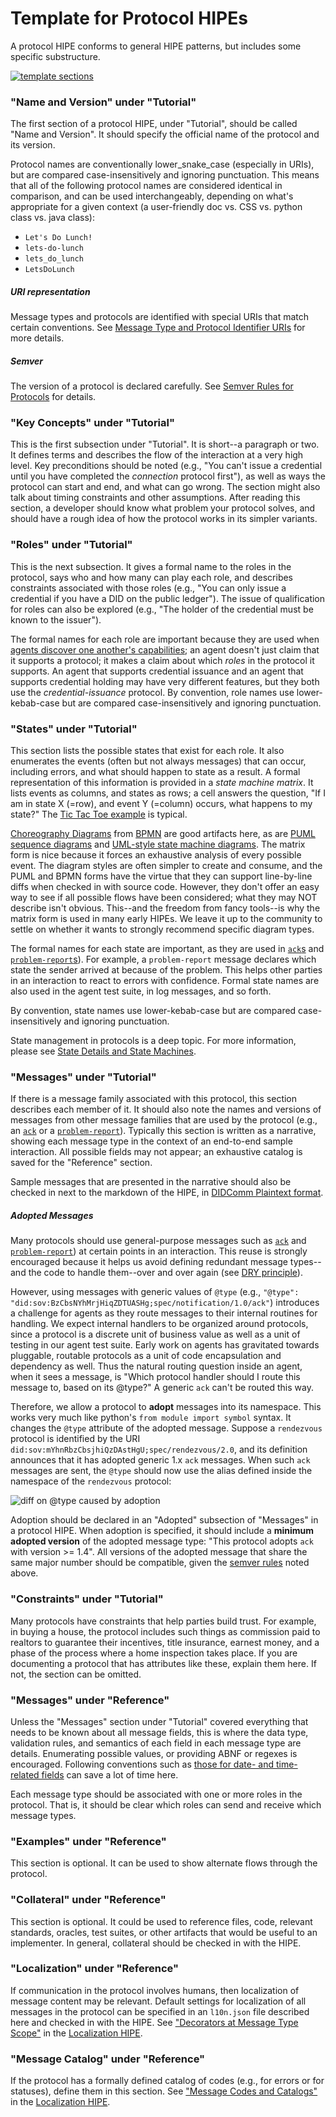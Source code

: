 # Template for Protocol HIPEs

A protocol HIPE conforms to general HIPE patterns, but includes some
specific substructure.

[![template sections](template-sections.png)](https://docs.google.com/presentation/d/15UAkh_2WfDk7wlto7pSL7YU9NJr_XVMgGAOeNIRbzK8/edit#slide=id.g5609c67f13_0_113)

### "Name and Version" under "Tutorial"

The first section of a protocol HIPE, under "Tutorial", should be called
"Name and Version". It should specify the official name of the protocol
and its version.

Protocol names are conventionally lower_snake_case (especially in URIs),
but are compared case-insensitively and ignoring punctuation. This means
that all of the following protocol names are considered identical in
comparison, and can be used interchangeably, depending on what's appropriate
for a given context (a user-friendly doc vs. CSS vs. python class vs. java class):

* `Let's Do Lunch!`
* `lets-do-lunch`
* `lets_do_lunch`
* `LetsDoLunch`

##### URI representation

Message types and protocols are identified with special URIs that match
certain conventions. See [Message Type and Protocol Identifier URIs](
uris.md) for more details.

##### Semver

The version of a protocol is declared carefully. See [Semver Rules for
Protocols](semver.md) for details.

### "Key Concepts" under "Tutorial"

This is the first subsection under "Tutorial". It is short--a paragraph or
two. It defines terms and describes the flow of the interaction at a very
high level. Key preconditions should be noted (e.g., "You can't issue a
credential until you have completed the _connection_ protocol first"), as
well as ways the protocol can start and end, and what can go wrong. The
section might also talk about timing constraints and other assumptions.
After reading this section, a developer should know what problem your
protocol solves, and should have a rough idea of how the protocol works in
its simpler variants.

### "Roles" under "Tutorial"

This is the next subsection. It gives a formal name to the roles in the
protocol, says who and how many can play each role, and describes constraints
associated with those roles (e.g., "You can only issue a credential if you
have a DID on the public ledger"). The issue of qualification for roles can
also be explored (e.g., "The holder of the credential must be known to the
issuer").

The formal names for each role are important because they are used when
[agents discover one another's capabilities](
https://github.com/hyperledger/indy-hipe/pull/73); an agent doesn't
just claim that it supports a protocol; it makes a claim about which
*roles* in the protocol it supports. An agent that supports credential
issuance and an agent that supports credential holding may have very
different features, but they both use the _credential-issuance_ protocol.
By convention, role names use lower-kebab-case but are compared
case-insensitively and ignoring punctuation.

### "States" under "Tutorial"

This section lists the possible states that exist for each role. It also
enumerates the events (often but not always messages) that can occur,
including errors, and what should happen to state as a result. A formal
representation of this information is provided in a _state machine matrix_.
It lists events as columns, and states as rows; a cell answers the
question, "If I am in state X (=row), and event Y (=column) occurs,
what happens to my state?" The [Tic Tac Toe example](tictactoe-1.0/README.md#states)
is typical.

[Choreography Diagrams](
https://www.visual-paradigm.com/guide/bpmn/bpmn-orchestration-vs-choreography-vs-collaboration/#bpmn-choreography)
from [BPMN](#bpmn) are good artifacts here, as are [PUML sequence diagrams](
http://plantuml.com/sequence-diagram) and [UML-style state machine diagrams](http://agilemodeling.com/artifacts/stateMachineDiagram.htm).
The matrix form is nice because it forces an exhaustive analysis of every
possible event. The diagram styles are often simpler to create and consume,
and the PUML and BPMN forms have the virtue that they can support line-by-line
diffs when checked in with source code. However, they don't offer an
easy way to see if all possible flows have been considered; what they may
NOT describe isn't obvious. This--and the freedom from fancy tools--is why
the matrix form is used in many early HIPEs. We leave it up to
the community to settle on whether it wants to strongly recommend specific
diagram types.

The formal names for each state are important, as they are used in [`ack`s]( https://github.com/hyperledger/indy-hipe/pull/77)
and [`problem-report`s](https://github.com/hyperledger/indy-hipe/pull/65)).
For example, a `problem-report` message declares which state the sender
arrived at because of the problem. This helps other parties in an interaction
to react to errors with confidence. Formal state names are also used in the
agent test suite, in log messages, and so forth.

By convention, state names use lower-kebab-case but are compared
case-insensitively and ignoring punctuation.

State management in protocols is a deep topic. For more information, please
see [State Details and State Machines](state-details.md).

### "Messages" under "Tutorial"

If there is a message family associated with this protocol, this
section describes each member of it. It should also note the names and
versions of messages from other message families that are used by the
protocol (e.g., an [`ack`]( https://github.com/hyperledger/indy-hipe/pull/77)
or a [`problem-report`](https://github.com/hyperledger/indy-hipe/pull/65)).
Typically this section is written as a narrative, showing each message
type in the context of an end-to-end sample interaction. All possible
fields may not appear; an exhaustive catalog is saved for the "Reference"
section.

Sample messages that are presented in the narrative should also be checked
in next to the markdown of the HIPE, in [DIDComm Plaintext format](
https://github.com/hyperledger/indy-hipe/blob/master/text/0026-agent-file-format/README.md#agent-plaintext-messages-ap).

##### Adopted Messages

Many protocols should use general-purpose messages such as [`ack`](
https://github.com/hyperledger/indy-hipe/pull/77) and [`problem-report`](
https://github.com/hyperledger/indy-hipe/pull/65)) at certain points in
an interaction. This reuse is strongly encouraged because it helps us avoid
defining redundant message types--and the code to handle them--over and
over again (see [DRY principle](https://en.wikipedia.org/wiki/Don't_repeat_yourself)).

However, using messages with generic values of `@type` (e.g., `"@type":
"did:sov:BzCbsNYhMrjHiqZDTUASHg;spec/notification/1.0/ack"`)
introduces a challenge for agents as they route messages to their internal
routines for handling. We expect internal handlers to be organized around
protocols, since a protocol is a discrete unit of business value as well
as a unit of testing in our agent test suite. Early work on agents has
gravitated towards pluggable, routable protocols as a unit of code
encapsulation and dependency as well. Thus the natural routing question
inside an agent, when it sees a message, is "Which protocol handler should
I route this message to, based on its @type?" A generic `ack` can't be
routed this way.

Therefore, we allow a protocol to __adopt__ messages into its namespace.
This works very much like python's `from module import symbol` syntax.
It changes the `@type` attribute of the adopted message. Suppose a `rendezvous`
protocol is identified by the URI `did:sov:mYhnRbzCbsjhiQzDAstHgU;spec/rendezvous/2.0`,
and its definition announces that it has adopted generic 1.x `ack`
messages. When such `ack` messages are sent, the `@type` should now use
the alias defined inside the namespace of the `rendezvous` protocol:

![diff on @type caused by adoption](adoption.png)

Adoption should be declared in an "Adopted" subsection of "Messages" in
a protocol HIPE. When adoption is specified, it should include a __minimum
adopted version__ of the adopted message type: "This protocol adopts
`ack` with version >= 1.4". All versions of the adopted message that share
the same major number should be compatible, given the [semver rules](#semver-rules)
noted above.

### "Constraints" under "Tutorial"

Many protocols have constraints that help parties build trust.
For example, in buying a house, the protocol includes such things as
commission paid to realtors to guarantee their incentives, title insurance,
earnest money, and a phase of the process where a home inspection takes
place. If you are documenting a protocol that has attributes like
these, explain them here. If not, the section can be omitted.

### "Messages" under "Reference"

Unless the "Messages" section under "Tutorial" covered everything that
needs to be known about all message fields, this is where the data type,
validation rules, and semantics of each field in each message type are
details. Enumerating possible values, or providing ABNF or regexes is
encouraged. Following conventions such as [those for date-
and time-related fields](https://github.com/hyperledger/indy-hipe/pull/76)
can save a lot of time here.

Each message type should be associated with one or more roles in the 
protocol. That is, it should be clear which roles can send and receive
which message types.

### "Examples" under "Reference"

This section is optional. It can be used to show alternate flows through
the protocol.

### "Collateral" under "Reference"

This section is optional. It could be used to reference files, code,
relevant standards, oracles, test suites, or other artifacts that would
be useful to an implementer. In general, collateral should be checked in
with the HIPE.

### "Localization" under "Reference"

If communication in the protocol involves humans, then localization of
message content may be relevant. Default settings for localization of
all messages in the protocol can be specified in an `l10n.json` file
described here and checked in with the HIPE. See ["Decorators at Message
Type Scope"](https://github.com/hyperledger/indy-hipe/blob/318f265d508a3ddf1da7d91c79ae4ae27ab9142b/text/localized-messages/README.md#decorator-at-message-type-scope)
in the [Localization HIPE](https://github.com/hyperledger/indy-hipe/pull/64).

### "Message Catalog" under "Reference"

If the protocol has a formally defined catalog of codes (e.g., for errors
or for statuses), define them in this section. See ["Message Codes and
Catalogs"](https://github.com/hyperledger/indy-hipe/blob/318f265d508a3ddf1da7d91c79ae4ae27ab9142b/text/localized-messages/README.md#message-codes-and-catalogs)
in the [Localization HIPE](https://github.com/hyperledger/indy-hipe/pull/64).

